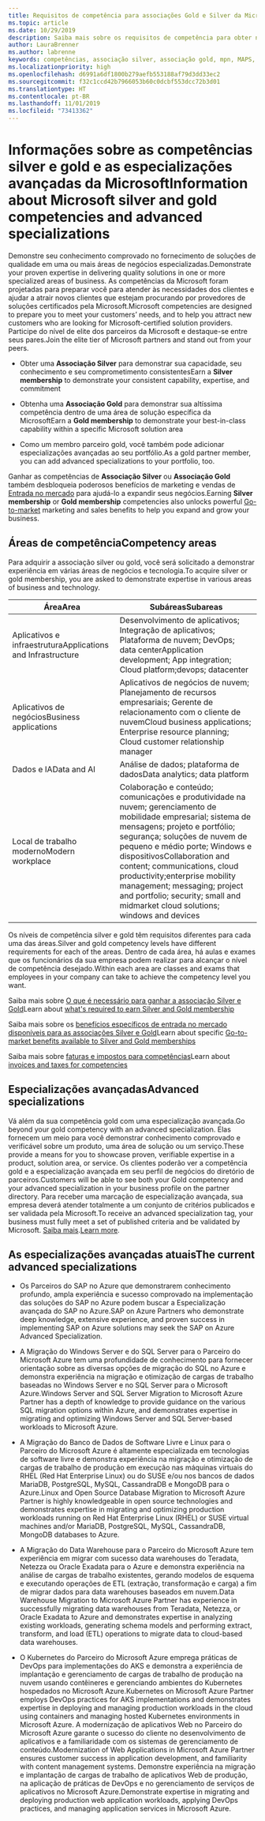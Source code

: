 ```yaml
---
title: Requisitos de competência para associações Gold e Silver da Microsoft | Partner Center
ms.topic: article
ms.date: 10/29/2019
description: Saiba mais sobre os requisitos de competência para obter níveis de associação Gold e Silver.
author: LauraBrenner
ms.author: labrenne
keywords: competências, associação silver, associação gold, mpn, MAPS, proficiência, Microsoft Partner Network, associação de rede, especializações avançadas
ms.localizationpriority: high
ms.openlocfilehash: d6991a6df1800b279aefb553188af79d3dd33ec2
ms.sourcegitcommit: f32c1ccd42b7966053b60c0dcbf553dcc72b3d01
ms.translationtype: HT
ms.contentlocale: pt-BR
ms.lasthandoff: 11/01/2019
ms.locfileid: "73413362"
---
```

# <a name="information-about-microsoft-silver-and-gold-competencies-and-advanced-specializations"></a><span data-ttu-id="6f23e-104">Informações sobre as competências silver e gold e as especializações avançadas da Microsoft</span><span class="sxs-lookup"><span data-stu-id="6f23e-104">Information about Microsoft silver and gold competencies and advanced specializations</span></span>


<span data-ttu-id="6f23e-105">Demonstre seu conhecimento comprovado no fornecimento de soluções de qualidade em uma ou mais áreas de negócios especializadas.</span><span class="sxs-lookup"><span data-stu-id="6f23e-105">Demonstrate your proven expertise in delivering quality solutions in one or more specialized areas of business.</span></span> <span data-ttu-id="6f23e-106">As competências da Microsoft foram projetadas para preparar você para atender às necessidades dos clientes e ajudar a atrair novos clientes que estejam procurando por provedores de soluções certificados pela Microsoft.</span><span class="sxs-lookup"><span data-stu-id="6f23e-106">Microsoft competencies are designed to prepare you to meet your customers’ needs, and to help you attract new customers who are looking for Microsoft-certified solution providers.</span></span> <span data-ttu-id="6f23e-107">Participe do nível de elite dos parceiros da Microsoft e destaque-se entre seus pares.</span><span class="sxs-lookup"><span data-stu-id="6f23e-107">Join the elite tier of Microsoft partners and stand out from your peers.</span></span>

- <span data-ttu-id="6f23e-108">Obter uma **Associação Silver** para demonstrar sua capacidade, seu conhecimento e seu comprometimento consistentes</span><span class="sxs-lookup"><span data-stu-id="6f23e-108">Earn a **Silver membership** to demonstrate your consistent capability, expertise, and commitment</span></span>

- <span data-ttu-id="6f23e-109">Obtenha uma **Associação Gold** para demonstrar sua altíssima competência dentro de uma área de solução específica da Microsoft</span><span class="sxs-lookup"><span data-stu-id="6f23e-109">Earn a **Gold membership** to demonstrate your best-in-class capability within a specific Microsoft solution area</span></span>

- <span data-ttu-id="6f23e-110">Como um membro parceiro gold, você também pode adicionar especializações avançadas ao seu portfólio.</span><span class="sxs-lookup"><span data-stu-id="6f23e-110">As a gold partner member, you can add advanced specializations to your portfolio, too.</span></span>

<span data-ttu-id="6f23e-111">Ganhar as competências de **Associação Silver** ou **Associação Gold** também desbloqueia poderosos benefícios de marketing e vendas de [Entrada no mercado](mpn-learn-about-go-to-market-benefits.md) para ajudá-lo a expandir seus negócios.</span><span class="sxs-lookup"><span data-stu-id="6f23e-111">Earning **Silver membership** or **Gold membership** competencies also unlocks powerful [Go-to-market](mpn-learn-about-go-to-market-benefits.md) marketing and sales benefits to help you expand and grow your business.</span></span>

## <a name="competency-areas"></a><span data-ttu-id="6f23e-112">Áreas de competência</span><span class="sxs-lookup"><span data-stu-id="6f23e-112">Competency areas</span></span>

<span data-ttu-id="6f23e-113">Para adquirir a associação silver ou gold, você será solicitado a demonstrar experiência em várias áreas de negócios e tecnologia.</span><span class="sxs-lookup"><span data-stu-id="6f23e-113">To acquire silver or gold membership, you are asked to demonstrate expertise in various areas of business and technology.</span></span>

|<span data-ttu-id="6f23e-114">**Área**</span><span class="sxs-lookup"><span data-stu-id="6f23e-114">**Area**</span></span>            |<span data-ttu-id="6f23e-115">**Subáreas**</span><span class="sxs-lookup"><span data-stu-id="6f23e-115">**Subareas**</span></span>                    |
|--------------------|--------------------------------|
|<span data-ttu-id="6f23e-116">Aplicativos e infraestrutura</span><span class="sxs-lookup"><span data-stu-id="6f23e-116">Applications and Infrastructure</span></span>|<span data-ttu-id="6f23e-117">Desenvolvimento de aplicativos; Integração de aplicativos; Plataforma de nuvem; DevOps; data center</span><span class="sxs-lookup"><span data-stu-id="6f23e-117">Application development; App integration; Cloud platform;devops; datacenter</span></span>|
|<span data-ttu-id="6f23e-118">Aplicativos de negócios</span><span class="sxs-lookup"><span data-stu-id="6f23e-118">Business applications</span></span> |<span data-ttu-id="6f23e-119">Aplicativos de negócios de nuvem; Planejamento de recursos empresariais; Gerente de relacionamento com o cliente de nuvem</span><span class="sxs-lookup"><span data-stu-id="6f23e-119">Cloud business applications; Enterprise resource planning; Cloud customer relationship manager</span></span>|
|<span data-ttu-id="6f23e-120">Dados e IA</span><span class="sxs-lookup"><span data-stu-id="6f23e-120">Data and AI</span></span>|<span data-ttu-id="6f23e-121">Análise de dados; plataforma de dados</span><span class="sxs-lookup"><span data-stu-id="6f23e-121">Data analytics; data platform</span></span>|
|<span data-ttu-id="6f23e-122">Local de trabalho moderno</span><span class="sxs-lookup"><span data-stu-id="6f23e-122">Modern workplace</span></span>| <span data-ttu-id="6f23e-123">Colaboração e conteúdo; comunicações e produtividade na nuvem; gerenciamento de mobilidade empresarial; sistema de mensagens; projeto e portfólio; segurança; soluções de nuvem de pequeno e médio porte; Windows e dispositivos</span><span class="sxs-lookup"><span data-stu-id="6f23e-123">Collaboration and content; communications, cloud productivity;enterprise mobility management; messaging; project and portfolio; security; small and midmarket cloud solutions; windows and devices</span></span>|

<span data-ttu-id="6f23e-124">Os níveis de competência silver e gold têm requisitos diferentes para cada uma das áreas.</span><span class="sxs-lookup"><span data-stu-id="6f23e-124">Silver and gold competency levels have different requirements for each of the areas.</span></span> <span data-ttu-id="6f23e-125">Dentro de cada área, há aulas e exames que os funcionários da sua empresa podem realizar para alcançar o nível de competência desejado.</span><span class="sxs-lookup"><span data-stu-id="6f23e-125">Within each area are classes and exams that employees in your company can take to achieve the competency level you want.</span></span>


<span data-ttu-id="6f23e-126">Saiba mais sobre [O que é necessário para ganhar a associação Silver e Gold](https://partner.microsoft.com/membership/competencies)</span><span class="sxs-lookup"><span data-stu-id="6f23e-126">Learn about [what's required to earn Silver and Gold membership](https://partner.microsoft.com/membership/competencies)</span></span>

<span data-ttu-id="6f23e-127">Saiba mais sobre os [benefícios específicos de entrada no mercado disponíveis para as associações Silver e Gold](mpn-learn-about-go-to-market-benefits.md)</span><span class="sxs-lookup"><span data-stu-id="6f23e-127">Learn about specific [Go-to-market benefits available to Silver and Gold memberships](mpn-learn-about-go-to-market-benefits.md)</span></span> 

<span data-ttu-id="6f23e-128">Saiba mais sobre [faturas e impostos para competências](mpn-view-print-maps-invoice.md)</span><span class="sxs-lookup"><span data-stu-id="6f23e-128">Learn about [invoices and taxes for competencies](mpn-view-print-maps-invoice.md)</span></span>

## <a name="advanced-specializations"></a><span data-ttu-id="6f23e-129">Especializações avançadas</span><span class="sxs-lookup"><span data-stu-id="6f23e-129">Advanced specializations</span></span>

<span data-ttu-id="6f23e-130">Vá além da sua competência gold com uma especialização avançada.</span><span class="sxs-lookup"><span data-stu-id="6f23e-130">Go beyond your gold competency with an advanced specialization.</span></span> <span data-ttu-id="6f23e-131">Elas fornecem um meio para você demonstrar conhecimento comprovado e verificável sobre um produto, uma área de solução ou um serviço.</span><span class="sxs-lookup"><span data-stu-id="6f23e-131">These provide a means for you to showcase proven, verifiable expertise in a product, solution area, or service.</span></span> <span data-ttu-id="6f23e-132">Os clientes poderão ver a competência gold e a especialização avançada em seu perfil de negócios do diretório de parceiros.</span><span class="sxs-lookup"><span data-stu-id="6f23e-132">Customers will be able to see both your Gold competency and your advanced specialization in your business profile on the partner directory.</span></span> <span data-ttu-id="6f23e-133">Para receber uma marcação de especialização avançada, sua empresa deverá atender totalmente a um conjunto de critérios publicados e ser validada pela Microsoft.</span><span class="sxs-lookup"><span data-stu-id="6f23e-133">To receive an advanced specialization tag, your business must fully meet a set of published criteria and be validated by Microsoft.</span></span> <span data-ttu-id="6f23e-134">[Saiba mais](https://partner.microsoft.com/membership/competencies#tab-content-2).</span><span class="sxs-lookup"><span data-stu-id="6f23e-134">[Learn more](https://partner.microsoft.com/membership/competencies#tab-content-2).</span></span> 

## <a name="the-current-advanced-specializations"></a><span data-ttu-id="6f23e-135">As especializações avançadas atuais</span><span class="sxs-lookup"><span data-stu-id="6f23e-135">The current advanced specializations</span></span>

- <span data-ttu-id="6f23e-136">Os Parceiros do SAP no Azure que demonstrarem conhecimento profundo, ampla experiência e sucesso comprovado na implementação das soluções do SAP no Azure podem buscar a Especialização avançada do SAP no Azure.</span><span class="sxs-lookup"><span data-stu-id="6f23e-136">SAP on Azure Partners who demonstrate deep knowledge, extensive experience, and proven success in implementing SAP on Azure solutions may seek the SAP on Azure Advanced Specialization.</span></span>

- <span data-ttu-id="6f23e-137">A Migração do Windows Server e do SQL Server para o Parceiro do Microsoft Azure tem uma profundidade de conhecimento para fornecer orientação sobre as diversas opções de migração do SQL no Azure e demonstra experiência na migração e otimização de cargas de trabalho baseadas no Windows Server e no SQL Server para o Microsoft Azure.</span><span class="sxs-lookup"><span data-stu-id="6f23e-137">Windows Server and SQL Server Migration to Microsoft Azure Partner has a depth of knowledge to provide guidance on the various SQL migration options within Azure, and demonstrates expertise in migrating and optimizing Windows Server and SQL Server-based workloads to Microsoft Azure.</span></span> 

- <span data-ttu-id="6f23e-138">A Migração do Banco de Dados de Software Livre e Linux para o Parceiro do Microsoft Azure é altamente especializada em tecnologias de software livre e demonstra experiência na migração e otimização de cargas de trabalho de produção em execução nas máquinas virtuais do RHEL (Red Hat Enterprise Linux) ou do SUSE e/ou nos bancos de dados MariaDB, PostgreSQL, MySQL, CassandraDB e MongoDB para o Azure.</span><span class="sxs-lookup"><span data-stu-id="6f23e-138">Linux and Open Source Database Migration to Microsoft Azure Partner is highly knowledgeable in open source technologies and demonstrates expertise in migrating and optimizing production workloads running on Red Hat Enterprise Linux (RHEL) or SUSE virtual machines and/or MariaDB, PostgreSQL, MySQL, CassandraDB, MongoDB databases to Azure.</span></span>

- <span data-ttu-id="6f23e-139">A Migração do Data Warehouse para o Parceiro do Microsoft Azure tem experiência em migrar com sucesso data warehouses do Teradata, Netezza ou Oracle Exadata para o Azure e demonstra experiência na análise de cargas de trabalho existentes, gerando modelos de esquema e executando operações de ETL (extração, transformação e carga) a fim de migrar dados para data warehouses baseados em nuvem.</span><span class="sxs-lookup"><span data-stu-id="6f23e-139">Data Warehouse Migration to Microsoft Azure Partner has experience in successfully migrating data warehouses from Teradata, Netezza, or Oracle Exadata to Azure and demonstrates expertise in analyzing existing workloads, generating schema models and performing extract, transform, and load (ETL) operations to migrate data to cloud-based data warehouses.</span></span>

- <span data-ttu-id="6f23e-140">O Kubernetes do Parceiro do Microsoft Azure emprega práticas de DevOps para implementações do AKS e demonstra a experiência de implantação e gerenciamento de cargas de trabalho de produção na nuvem usando contêineres e gerenciando ambientes do Kubernetes hospedados no Microsoft Azure.</span><span class="sxs-lookup"><span data-stu-id="6f23e-140">Kubernetes on Microsoft Azure Partner employs DevOps practices for AKS implementations and demonstrates expertise in deploying and managing production workloads in the cloud using containers and managing hosted Kubernetes environments in Microsoft Azure.</span></span>
<span data-ttu-id="6f23e-141">A modernização de aplicativos Web no Parceiro do Microsoft Azure garante o sucesso do cliente no desenvolvimento de aplicativos e a familiaridade com os sistemas de gerenciamento de conteúdo.</span><span class="sxs-lookup"><span data-stu-id="6f23e-141">Modernization of Web Applications in Microsoft Azure Partner ensures customer success in application development, and familiarity with content management systems.</span></span> <span data-ttu-id="6f23e-142">Demonstre experiência na migração e implantação de cargas de trabalho de aplicativos Web de produção, na aplicação de práticas de DevOps e no gerenciamento de serviços de aplicativos no Microsoft Azure.</span><span class="sxs-lookup"><span data-stu-id="6f23e-142">Demonstrate expertise in migrating and deploying production web application workloads, applying DevOps practices, and managing application services in Microsoft Azure.</span></span>